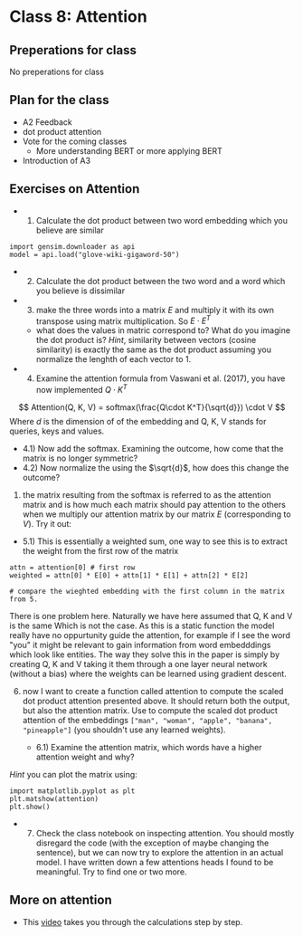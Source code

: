 # Class 8: Attention

## Preperations for class
No preperations for class

## Plan for the class
- A2 Feedback
- dot product attention
- Vote for the coming classes
  - More understanding BERT or more applying BERT
- Introduction of A3



## Exercises on Attention

- 1) Calculate the dot product between two word embedding which you believe are similar
```
import gensim.downloader as api
model = api.load("glove-wiki-gigaword-50")
```

- 2) Calculate the dot product between the two word and a word which you believe is dissimilar

- 3) make the three words into a matrix $E$ and multiply it with its own transpose using matrix multiplication. So $E \cdot E^T$
  - what does the values in matric correspond to? What do you imagine the dot product is? *Hint*, similarity between vectors (cosine similarity) is exactly the same as the dot product assuming you normalize the lenghth of each vector to 1.

- 4) Examine the attention formula from Vaswani et al. (2017), you have now implemented $Q\cdot K^T$

$$
Attention(Q, K, V) = softmax(\frac{Q\cdot K^T}{\sqrt{d}}) \cdot V
$$
Where $d$ is the dimension of of the embedding and Q, K, V stands for queries, keys and values.


  - 4.1) Now add the softmax. Examining the outcome, how come that the matrix is no longer symmetric?
  - 4.2) Now normalize the using the $\sqrt{d}$, how does this change the outcome?

1) the matrix resulting from the softmax is referred to as the attention matrix and is how much each matrix should pay attention to the others when we multiply our attention matrix by our matrix $E$ (corresponding to $V$). Try it out:

- 5.1) This is essentially a weighted sum, one way to see this is to extract the weight from the first row of the matrix


```
attn = attention[0] # first row
weighted = attn[0] * E[0] + attn[1] * E[1] + attn[2] * E[2]

# compare the wieghted embedding with the first column in the matrix from 5.
```

There is one problem here. Naturally we have here assumed that Q, K and V is the same
Which is not the case. As this is a static function the model really have no
oppurtunity guide the attention, for example if I see the word "you" it might be
relevant to gain information from word embedddings which look like entities.
The way they solve this in the paper is simply by creating Q, K and V
taking it them through a one layer neural network (without a bias) where the weights can be learned using
gradient descent.

6) now I want to create a function called attention to compute the scaled dot product attention presented above. It should return both the output, but also the attention matrix. Use to compute the scaled dot product attention of the embeddings `["man", "woman", "apple", "banana", "pineapple"]` (you shouldn't use any learned weights).

    - 6.1) Examine the attention matrix, which words have a higher attention weight and why?

*Hint* you can plot the matrix using:
```
import matplotlib.pyplot as plt
plt.matshow(attention)
plt.show()
```

- 7) Check the class notebook on inspecting attention. You should mostly disregard the code (with the exception of maybe changing the sentence), but we can now try to explore the attention in an actual model. I have written down a few attentions heads I found to be meaningful. Try to find one or two more.

## More on attention
- This [video](https://www.youtube.com/watch?v=0PjHri8tc1c&t=303s) takes you through the calculations step by step.

